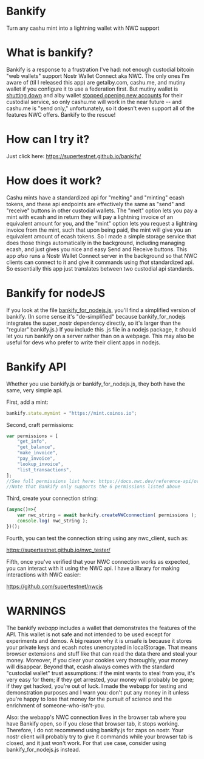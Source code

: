 # Bankify
Turn any cashu mint into a lightning wallet with NWC support

# What is bankify?
Bankify is a response to a frustration I've had: not enough custodial bitcoin "web wallets" support Nostr Wallet Connect aka NWC. The only ones I'm aware of (til I released this app) are getalby.com, cashu.me, and mutiny wallet if you configure it to use a federation first. But mutiny wallet is [shutting down](https://blog.mutinywallet.com/mutiny-wallet-is-shutting-down/) and alby wallet [stopped opening new accounts](https://stacker.news/items/640256) for their custodial service, so only cashu.me will work in the near future -- and cashu.me is "send only," unfortunately, so it doesn't even support all of the features NWC offers. Bankify to the rescue!

# How can I try it?
Just click here: https://supertestnet.github.io/bankify/

# How does it work?
Cashu mints have a standardized api for "melting" and "minting" ecash tokens, and these api endpoints are effectively the same as "send" and "receive" buttons in other custodial wallets. The "melt" option lets you pay a mint with ecash and in return they will pay a lightning invoice of an equivalent amount for you, and the "mint" option lets you request a lightning invoice from the mint, such that upon being paid, the mint will give you an equivalent amount of ecash tokens. So I made a simple storage service that does those things automatically in the background, including managing ecash, and just gives you nice and easy Send and Receive buttons. This app *also* runs a Nostr Wallet Connect server in the background so that NWC clients can connect to it and give it commands using *that* standardized api. So essentially this app just translates between two custodial api standards.

# Bankify for nodeJS
If you look at the file [bankify_for_nodejs.js](https://github.com/supertestnet/bankify/blob/main/bankify_for_nodejs.js), you'll find a simplified version of bankify. (In some sense it's "de-simplified" because bankify_for_nodejs integrates the super_nostr dependency directly, so it's larger than the "regular" bankify.js.) If you include this .js file in a nodejs package, it should let you run bankify on a server rather than on a webpage. This may also be useful for devs who prefer to write their client apps in nodejs.

# Bankify API
Whether you use bankify.js or bankify_for_nodejs.js, they both have the same, very simple api.

First, add a mint:

```javascript
bankify.state.mymint = "https://mint.coinos.io";
```

Second, craft permissions:

```javascript
var permissions = [
    "get_info",
    "get_balance",
    "make_invoice",
    "pay_invoice",
    "lookup_invoice",
    "list_transactions",
];
//See full permissions list here: https://docs.nwc.dev/reference-api/overview
//Note that Bankify only supports the 6 permissions listed above
```

Third, create your connection string:

```javascript
(async()=>{
    var nwc_string = await bankify.createNWCconnection( permissions );
    console.log( nwc_string );
})();
```

Fourth, you can test the connection string using any nwc_client, such as:

https://supertestnet.github.io/nwc_tester/

Fifth, once you've verified that your NWC connection works as expected, you can interact with it using the NWC api. I have a library for making interactions with NWC easier:

https://github.com/supertestnet/nwcjs

# WARNINGS
The bankify *webapp* includes a wallet that demonstrates the features of the API. This wallet is not safe and not intended to be used except for experiments and demos. A big reason why it is unsafe is because it stores your private keys and ecash notes unencrypted in localStorage. That means browser extensions and stuff like that can read the data there and steal your money. Moreover, if you clear your cookies very thoroughly, your money will disappear. Beyond that, ecash always comes with the standard "custodial wallet" trust assumptions: if the mint wants to steal from you, it's very easy for them; if they get arrested, your money will probably be gone; if they get hacked, you're out of luck. I made the webapp for testing and demonstration purposes and I warn you: don't put any money in it unless you're happy to lose that money for the pursuit of science and the enrichment of someone-who-isn't-you.

Also: the webapp's NWC connection lives in the browser tab where you have Bankify open, so if you close that browser tab, it stops working. Therefore, I do not recommend using bankify.js for zaps on nostr. Your nostr client will probably try to give it commands while your browser tab is closed, and it just won't work. For that use case, consider using bankify_for_nodejs.js instead.
